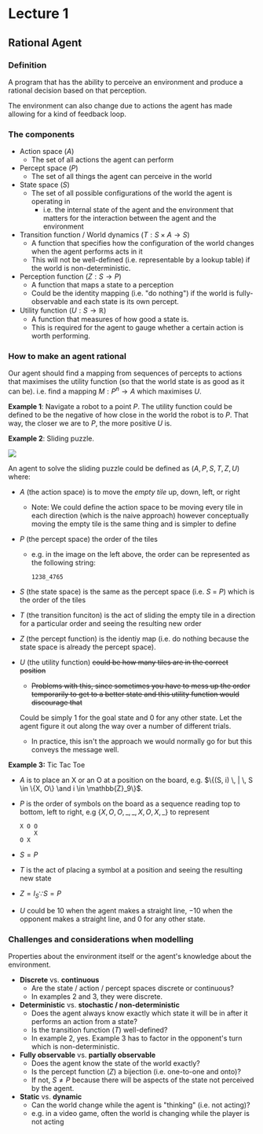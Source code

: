 # Lecture 1
## Rational Agent
### Definition
A program that has the ability to perceive an environment and produce a rational decision based on that perception.

The environment can also change due to actions the agent has made allowing for a kind of feedback loop.

### The components
* Action space ($A$)
  * The set of all actions the agent can perform
* Percept space ($P$)
  * The set of all things the agent can perceive in the world
* State space ($S$)
  * The set of all possible configurations of the world the agent is operating in
    * i.e. the internal state of the agent and the environment that matters for the interaction between the agent and the environment
* Transition function / World dynamics ($T: S \times A \to S$)
  * A function that specifies how the configuration of the world changes when the agent performs acts in it
  * This will not be well-defined (i.e. representable by a lookup table)  if the world is non-deterministic.
* Perception function ($Z: S \to P$)
  * A function that maps a state to a perception
  * Could be the identity mapping (i.e. "do nothing") if the world is fully-observable and each state is its own percept.
* Utility function ($U:S \to \mathbb{R}$) 
  * A function that measures of how good a state is.
  * This is required for the agent to gauge whether a certain action is worth performing.

### How to make an agent rational
Our agent should find a mapping from sequences of percepts to actions that maximises the utility function (so that the world state is as good as it can be).
i.e. find a mapping $M:P^n \to A$ which maximises $U$. 

**Example 1**: Navigate a robot to a point $P$. The utility function could be defined to be the negative of how close in the world the robot is to $P$. That way, the closer we are to $P$, the more positive $U$ is.

**Example 2**: Sliding puzzle.

![](https://miro.medium.com/max/1046/1*_n4hcTM-akUEoWL1i05xVg.png)

An agent to solve the sliding puzzle could be defined as $(A, P, S, T, Z, U)$ where:
* $A$ (the action space) is to move the *empty tile* up, down, left, or right

  * Note: We could define the action space to be moving every tile in each direction (which is the naive approach) however conceptually moving the empty tile is the same thing and is simpler to define

* $P$ (the percept space) the order of the tiles

  * e.g. in the image on the left above, the order can be represented as the following string:
    
    ```
    1238_4765
    ```

* $S$ (the state space) is the same as the percept space (i.e. $S$ = $P$) which is the order of the tiles

* $T$ (the transition funciton) is the act of sliding the empty tile in a direction for a particular order and seeing the resulting new order

* $Z$ (the percept function) is the identiy map (i.e. do nothing because the state space is already the percept space).

* $U$ (the utility function) ~~could be how many tiles are in the correct position~~

  * ~~Problems with this, since sometimes you have to mess up the order temporarily to get to a better state and this utility function would discourage that~~

  Could be simply 1 for the goal state and 0 for any other state. Let the agent figure it out along the way over a number of different trials.
  
  * In practice, this isn't the approach we would normally go for but this conveys the message well.
  
  

**Example 3:** Tic Tac Toe

* $A$ is to place an X or an O at a position on the board, e.g. $\{(S, i) \, | \, S \in \{X, O\} \and i \in \mathbb{Z}_9\}$.

* $P$ is the order of symbols on the board as a sequence reading top to bottom, left to right, e.g $\{X, O, O, \_, \_, X, O, X, \_\}$ to represent

  ```
  X O O
      X
  O X  
  ```

* $S = P$

* $T$ is the act of placing a symbol at a position and seeing the resulting new state

* $Z = I_S \because S = P$ 

* $U$ could be $10$ when the agent makes a straight line, $-10$ when the opponent makes a straight line, and $0$ for any other state.



### Challenges and considerations when modelling

Properties about the environment itself or the agent's knowledge about the environment.

* **Discrete** vs. **continuous**
  * Are the state / action / percept spaces discrete or continuous? 
  * In examples 2 and 3, they were discrete.
* **Deterministic** vs. **stochastic / non-deterministic**
  * Does the agent always know exactly which state it will be in after it performs an action from a state?
  * Is the transition function ($T$) well-defined?
  * In example 2, yes. Example 3 has to factor in the opponent's turn which is non-deterministic.
* **Fully observable** vs. **partially observable**
  * Does the agent know the state of the world exactly?
  * Is the percept function ($Z$) a bijection (i.e. one-to-one and onto)?
  * If not, $S \neq P$ because there will be aspects of the state not perceived by the agent.
* **Static** vs. **dynamic** 
  * Can the world change while the agent is "thinking" (i.e. not acting)?
  * e.g. in a video game, often the world is changing while the player is not acting

